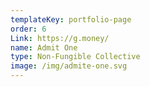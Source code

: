 ```yaml
---
templateKey: portfolio-page
order: 6
Link: https://g.money/
name: Admit One
type: Non-Fungible Collective
image: /img/admite-one.svg
---
```

